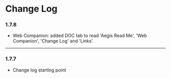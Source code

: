 # Change Log

### 1.7.8
- Web Companion: added DOC tab to read 'Aegis Read Me', 'Web Companion', 'Change Log' and 'Links'.
---
### 1.7.7
- Change log starting point
